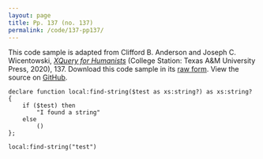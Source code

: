 ```yaml
---
layout: page
title: Pp. 137 (no. 137)
permalink: /code/137-pp137/
---
```


This code sample is adapted from Clifford B. Anderson and Joseph C. Wicentowski, 
[_XQuery for Humanists_](/) (College Station: Texas A&M University Press, 2020), 137. 
Download this code sample in its [raw form](/code/137-pp137/137-pp137.xq).
View the source on [GitHub](https://github.com/coding4humanists/xquery4humanists/blob/release/code/137-pp137/137-pp137.xq).

```xquery
declare function local:find-string($test as xs:string?) as xs:string? {
    if ($test) then
        "I found a string"
    else 
        ()
};

local:find-string("test")
```  

